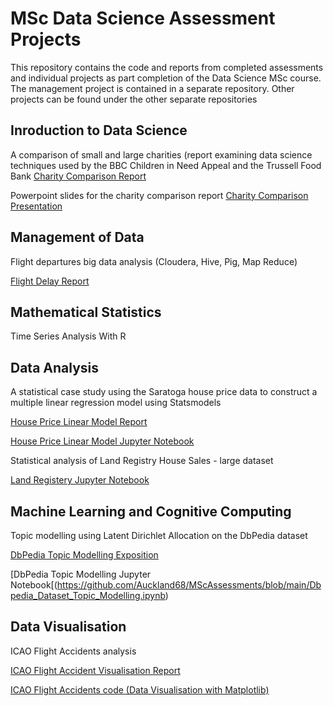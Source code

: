 # MSc Data Science Assessment Projects

This repository contains the code and reports from completed assessments and individual projects as part completion of the Data Science MSc course. The management project is contained in a separate repository. Other projects can be found under the other separate repositories

## Inroduction to Data Science
A comparison of small and large charities (report examining data science techniques used by the BBC Children in Need Appeal and the Trussell Food Bank
[Charity Comparison Report](https://github.com/Auckland68/MScAssessments/blob/main/A%20Comparison%20of%20Small%20and%20Large%20Charity%20Datasets.pdf)

Powerpoint slides for the charity comparison report
[Charity Comparison Presentation](https://github.com/Auckland68/MScAssessments/blob/main/Charity%20Report%20Powerpoint%20Slides.pdf)

## Management of Data
Flight departures big data analysis (Cloudera, Hive, Pig, Map Reduce)

[Flight Delay Report](https://github.com/Auckland68/MScAssessments/blob/main/Flight%20Data%20Report.pdf)

## Mathematical Statistics
Time Series Analysis With R

## Data Analysis
A statistical case study using the Saratoga house price data to construct a multiple linear regression model using Statsmodels

[House Price Linear Model Report](https://github.com/Auckland68/MScAssessments/blob/main/CASE%20STUDY%20Saratoga%20House%20Prices%20Regression.pdf)

[House Price Linear Model Jupyter Notebook](https://github.com/Auckland68/MScAssessments/blob/main/HousingPricesCaseStudy.ipynb)

Statistical analysis of Land Registry House Sales - large dataset

[Land Registery Jupyter Notebook](https://github.com/Auckland68/MScAssessments/blob/main/Land_Registry.ipynb)

## Machine Learning and Cognitive Computing

Topic modelling using Latent Dirichlet Allocation on the DbPedia dataset

[DbPedia Topic Modelling Exposition](https://github.com/Auckland68/MScAssessments/blob/main/DbPedia%20Topic%20Modelling%20Exposition%20Report.pdf)

[DbPedia Topic Modelling Jupyter Notebook[(https://github.com/Auckland68/MScAssessments/blob/main/Dbpedia_Dataset_Topic_Modelling.ipynb)

## Data Visualisation

ICAO Flight Accidents analysis

[ICAO Flight Accident Visualisation Report](https://github.com/Auckland68/MScAssessments/blob/main/ICAO%20Flight%20Accident%20Data%20Report%20-%20Data%20Visualisation.pdf)

[ICAO Flight Accidents code (Data Visualisation with Matplotlib)](https://github.com/Auckland68/MScAssessments/blob/main/ICAO%20Air%20Flight%20Accidents%20Data%202008%20to%202020%20Visualisation.ipynb)
 
